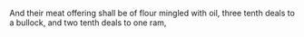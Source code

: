 And their meat offering shall be of flour mingled with oil, three tenth deals to a bullock, and two tenth deals to one ram,
